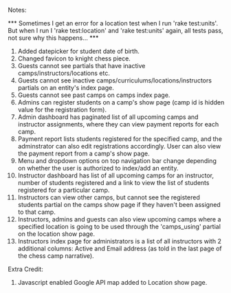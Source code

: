 Notes:

*** Sometimes I get an error for a location test when I run 'rake test:units'. But when I run I 'rake test:location' and 'rake test:units' again, all tests pass, not sure why this happens... ***

1) Added datepicker for student date of birth. 
2) Changed favicon to knight chess piece.
3) Guests cannot see partials that have inactive camps/instructors/locations etc.
4) Guests cannot see inactive camps/curriculums/locations/instructors partials on an entity's index page. 
5) Guests cannot see past camps on camps index page. 
6) Admins can register students on a camp's show page (camp id is hidden value for the registration form).
7) Admin dashboard has paginated list of all upcoming camps and instructor assignments, where they can view payment reports for each camp. 
8) Payment report lists students registered for the specified camp, and the adminstrator can also edit registrations accordingly. User can also view the payment report from a camp's show page. 
9) Menu and dropdown options on top navigation bar change depending on whether the user is authorized to index/add an entity. 
10) Instructor dashboard has list of all upcoming camps for an instructor, number of students registered and a link to view the list of students registered for a particular camp. 
11) Instructors can view other camps, but cannot see the registered students partial on the camps show page if they haven't been assigned to that camp.
12) Instructors, admins and guests can also view upcoming camps where a specified location is going to be used through the 'camps_using' partial on the location show page.
13) Instructors index page for administrators is a list of all instructors with 2 additional columns: Active and Email address (as told in the last page of the chess camp narrative). 


Extra Credit:
1) Javascript enabled Google API map added to Location show page.